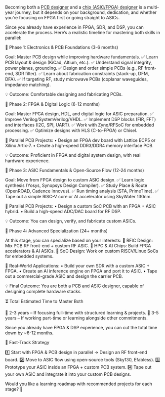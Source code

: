 Becoming both a [PCB designer](pcb) and a [chip (ASIC/FPGA) designer](chip) is a multi-year journey, but it depends on your background, dedication, and whether you’re focusing on FPGA first or going straight to ASICs.

Since you already have experience in FPGA, SDR, and DSP, you can accelerate the process. Here’s a realistic timeline for mastering both skills in parallel:

🚀 Phase 1: Electronics & PCB Foundations (3-6 months)

Goal: Master PCB design while improving hardware fundamentals.
✅ Learn PCB layout & design (KiCad, Altium, etc.).
✅ Understand signal integrity, power planes, grounding.
✅ Design and order simple PCBs (e.g., RF front-end, SDR filter).
✅ Learn about fabrication constraints (stack-up, DFM, DFA).
✅ If targeting RF, study microwave PCBs (coplanar waveguides, impedance matching).

💡 Outcome: Comfortable designing and fabricating PCBs.

🚀 Phase 2: FPGA & Digital Logic (6-12 months)

Goal: Master FPGA design, HDL, and digital logic for ASIC preparation.
✅ Improve Verilog/SystemVerilog/VHDL.
✅ Implement DSP blocks (FIR, FFT) and interfaces (I2C, SPI, UART).
✅ Work with Zynq/RFSoC for embedded processing.
✅ Optimize designs with HLS (C-to-FPGA) or Chisel.

📌 Parallel PCB Projects:
	•	Design an FPGA dev board with Lattice ECP5 or Xilinx Artix-7.
	•	Create a high-speed DDR3/DDR4 memory interface PCB.

💡 Outcome: Proficient in FPGA and digital system design, with real hardware experience.

🚀 Phase 3: ASIC Fundamentals & Open-Source Flow (12-24 months)

Goal: Move from FPGA design to custom ASIC design.
✅ Learn logic synthesis (Yosys, Synopsys Design Compiler).
✅ Study Place & Route (OpenROAD, Cadence Innovus).
✅ Run timing analysis (STA, PrimeTime).
✅ Tape out a simple RISC-V core or AI accelerator using SkyWater 130nm.

📌 Parallel PCB Projects:
	•	Design a custom SoC PCB with an FPGA + ASIC hybrid.
	•	Build a high-speed ADC/DAC board for RF DSP.

💡 Outcome: You can design, verify, and fabricate custom ASICs.

🚀 Phase 4: Advanced Specialization (24+ months)

At this stage, you can specialize based on your interests:
🔹 RFIC Design: Mix PCB RF front-end + custom RF ASIC.
🔹 HPC & AI Chips: Build FPGA accelerators & AI ASICs.
🔹 SoC Design: Work on custom RISCV/Linux SoCs for embedded systems.

📌 Real-World Applications:
	•	Build your own SDR with a custom ASIC + FPGA.
	•	Create an AI inference engine on FPGA and port it to ASIC.
	•	Tape out a commercial-grade ASIC and design the carrier PCB.

💡 Final Outcome: You are both a PCB and ASIC designer, capable of designing complete hardware stacks.

⏳ Total Estimated Time to Master Both

🔹 2-3 years – If focusing full-time with structured learning & projects.
🔹 3-5 years – If working part-time or learning alongside other commitments.

Since you already have FPGA & DSP experience, you can cut the total time down by ~6-12 months.

🚀 Fast-Track Strategy

1️⃣ Start with FPGA & PCB design in parallel → Design an RF front-end board.
2️⃣ Move to ASIC flow using open-source tools (Sky130, Efabless).
3️⃣ Prototype your ASIC inside an FPGA + custom PCB system.
4️⃣ Tape out your own ASIC and integrate it into your custom PCB designs.

Would you like a learning roadmap with recommended projects for each stage? 🚀
